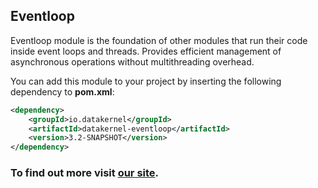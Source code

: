 ## Eventloop

Eventloop module is the foundation of other modules that run their code inside event loops and threads. Provides efficient management 
of asynchronous operations without multithreading overhead. 

You can add this module to your project by inserting the following dependency to **pom.xml**:
```xml
<dependency>
    <groupId>io.datakernel</groupId>
    <artifactId>datakernel-eventloop</artifactId>
    <version>3.2-SNAPSHOT</version>
</dependency>
```

### To find out more visit [our site](https://datakernel.io/docs/core/eventloop.html).